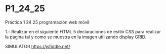 # P1_24_25
Práctica 1 24 25 programación web móvil

1.- Realizar en el siguiente HTML 5 declaraciones de estilo CSS para realizar
la página tal y como se muestra en la imagen utilizando display GRID.

SIMULATOR
https://jsfiddle.net/

